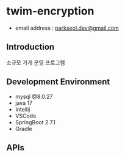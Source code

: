 # twim-encryption
- email address : parkseol.dev@gmail.com

## Introduction
소규모 가게 운영 프로그램

## Development Environment
- mysql @8.0.27
- java 17
- Intellij
- VSCode
- SpringBoot 2.7.1
- Gradle

## APIs

